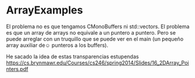 # ArrayExamples

El problema no es que tengamos CMonoBuffers ni std::vectors. El problema es que un array de arrays no equivale a un puntero a puntero. Pero se puede arreglar
con un truquillo que se puede ver en el main (un pequeño array auxiliar de☺ punteros a los buffers). 

He sacado la idea de estas transparencias estupendas https://cs.brynmawr.edu/Courses/cs246/spring2014/Slides/16_2DArray_Pointers.pdf